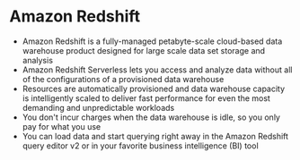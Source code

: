 
# Amazon Redshift
- Amazon Redshift is a fully-managed petabyte-scale cloud-based data warehouse product designed for large scale data set 
  storage and analysis
- Amazon Redshift Serverless lets you access and analyze data without all of the configurations of a provisioned data 
  warehouse
- Resources are automatically provisioned and data warehouse capacity is intelligently scaled to deliver fast performance 
  for even the most demanding and unpredictable workloads
- You don't incur charges when the data warehouse is idle, so you only pay for what you use
- You can load data and start querying right away in the Amazon Redshift query editor v2 or in your favorite business 
  intelligence (BI) tool